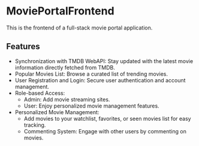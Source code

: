 # MoviePortalFrontend
This is the frontend of a full-stack movie portal application.

## Features
- Synchronization with TMDB WebAPI: Stay updated with the latest movie information directly fetched from TMDB.
- Popular Movies List: Browse a curated list of trending movies.
- User Registration and Login: Secure user authentication and account management.
- Role-based Access:
    - Admin: Add movie streaming sites.
    - User: Enjoy personalized movie management features.
- Personalized Movie Management:
    - Add movies to your watchlist, favorites, or seen movies list for easy tracking.
    - Commenting System: Engage with other users by commenting on movies.